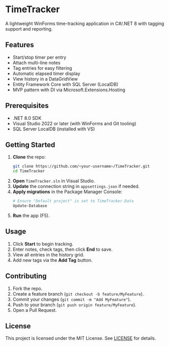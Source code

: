 # TimeTracker

A lightweight WinForms time-tracking application in C#/.NET 8 with tagging support and reporting.

## Features

- Start/stop timer per entry  
- Attach multi-line notes  
- Tag entries for easy filtering  
- Automatic elapsed timer display  
- View history in a DataGridView  
- Entity Framework Core with SQL Server (LocalDB)  
- MVP pattern with DI via Microsoft.Extensions.Hosting  

## Prerequisites

- .NET 8.0 SDK  
- Visual Studio 2022 or later (with WinForms and Git tooling)  
- SQL Server LocalDB (installed with VS)  

## Getting Started

1. **Clone** the repo:  
   ```bash
   git clone https://github.com/<your-username>/TimeTracker.git
   cd TimeTracker
   ```  
2. **Open** `TimeTracker.sln` in Visual Studio.  
3. **Update** the connection string in `appsettings.json` if needed.  
4. **Apply migrations** in the Package Manager Console:  
   ```powershell
   # Ensure "Default project" is set to TimeTracker.Data
   Update-Database
   ```  
5. **Run** the app (F5).  

## Usage

1. Click **Start** to begin tracking.  
2. Enter notes, check tags, then click **End** to save.  
3. View all entries in the history grid.  
4. Add new tags via the **Add Tag** button.  

## Contributing

1. Fork the repo.  
2. Create a feature branch (`git checkout -b feature/MyFeature`).  
3. Commit your changes (`git commit -m "Add MyFeature"`).  
4. Push to your branch (`git push origin feature/MyFeature`).  
5. Open a Pull Request.  

## License

This project is licensed under the MIT License. See [LICENSE](LICENSE) for details.
